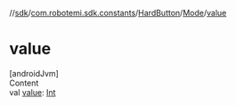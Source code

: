 //[sdk](../../../../index.md)/[com.robotemi.sdk.constants](../../index.md)/[HardButton](../index.md)/[Mode](index.md)/[value](value.md)



# value  
[androidJvm]  
Content  
val [value](value.md): [Int](https://kotlinlang.org/api/latest/jvm/stdlib/kotlin/-int/index.html)  



